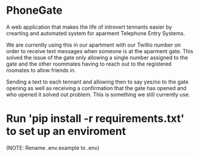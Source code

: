 # PhoneGate
A web application that makes the life of introvert tennants easier by crearting and automated system for aparment Telephone Entry Systems.

We are currently using this in our apartment with our Twillio number on order to receive text messages when someone is at the aparment gate.
This solved the issue of the gate only allowing a single number assigned to the gate and the other roommates having to reach out to the registered roomates to allow friends in.

Sending a text to each tennant and allowing then to say yes/no to the gate opening as well as receiving a confirmation that the gate has opened and who opened it solved out problem. This is something we still currently use.


# Run 'pip install -r requirements.txt' to set up an enviroment
(NOTE: Rename .env.example to .env) 
